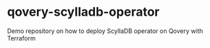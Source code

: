 # qovery-scylladb-operator
Demo repository on how to deploy ScyllaDB operator on Qovery with Terraform
